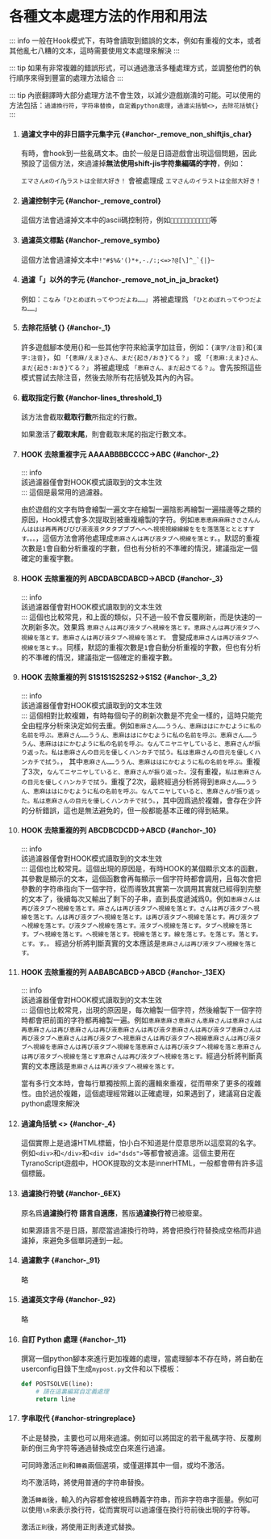 # 各種文本處理方法的作用和用法

::: info
一般在Hook模式下，有時會讀取到錯誤的文本，例如有重複的文本，或者其他亂七八糟的文本，這時需要使用文本處理來解決
:::

::: tip
如果有非常複雜的錯誤形式，可以通過激活多種處理方式，並調整他們的執行順序來得到豐富的處理方法組合
:::

::: tip
內嵌翻譯時大部分處理方法不會生效，以減少遊戲崩潰的可能。可以使用的方法包括：`過濾換行符`，`字符串替換`，`自定義python處理`，`過濾尖括號<>`，`去除花括號{}`
:::


1. #### 過濾文字中的非日語字元集字元 {#anchor-_remove_non_shiftjis_char}

    有時，會hook到一些亂碼文本。由於一般是日語遊戲會出現這個問題，因此預設了這個方法，來過濾掉**無法使用shift-jis字符集編碼的字符**，例如：

    `エマさんԟのイԠラストは全部大好き！` 會被處理成 `エマさんのイラストは全部大好き！`

1. #### 過濾控制字元 {#anchor-_remove_control}

    這個方法會過濾掉文本中的ascii碼控制符，例如``等

1. #### 過濾英文標點 {#anchor-_remove_symbo}

    這個方法會過濾掉文本中```!"#$%&'()*+,-./:;<=>?@[\]^_`{|}~```

1. #### 過濾「」以外的字元 {#anchor-_remove_not_in_ja_bracket}

    例如：`こなみ「ひとめぼれってやつだよね……」` 將被處理爲 `「ひとめぼれってやつだよね……」`

1. #### 去除花括號 {} {#anchor-_1}

    許多遊戲腳本使用{}和一些其他字符來給漢字加註音，例如：`{漢字/注音}`和`{漢字:注音}`，如 `「{恵麻/えま}さん、まだ{起き/おき}てる？」` 或  `「{恵麻:えま}さん、まだ{起き:おき}てる？」` 將被處理成 `「恵麻さん、まだ起きてる？」`。會先按照這些模式嘗試去除注音，然後去除所有花括號及其內的內容。

1. #### 截取指定行數 {#anchor-lines_threshold_1}

    該方法會截取**截取行數**所指定的行數。

    如果激活了**截取末尾**，則會截取末尾的指定行數文本。

1. #### HOOK 去除重複字元 AAAABBBBCCCC->ABC {#anchor-_2}
    ::: info  
    該過濾器僅會對HOOK模式讀取到的文本生效  
    :::
    這個是最常用的過濾器。

    由於遊戲的文字有時會繪製一遍文字在繪製一遍陰影再繪製一遍描邊等之類的原因，Hook模式會多次提取到被重複繪製的字符。例如`恵恵恵麻麻麻さささんんんははは再再再びびび液液液タタタブブブへへへ視視視線線線ををを落落落とととすすす。。。`，這個方法會將他處理成`恵麻さんは再び液タブへ視線を落とす。`。默認的重複次數是`1`會自動分析重複的字數，但也有分析的不準確的情況，建議指定一個確定的重複字數。

1. #### HOOK 去除重複的列 ABCDABCDABCD->ABCD {#anchor-_3}
    ::: info  
    該過濾器僅會對HOOK模式讀取到的文本生效  
    :::
    這個也比較常見，和上面的類似，只不過一般不會反覆刷新，而是快速的一次刷新多次。效果爲 `恵麻さんは再び液タブへ視線を落とす。恵麻さんは再び液タブへ視線を落とす。恵麻さんは再び液タブへ視線を落とす。` 會變成`恵麻さんは再び液タブへ視線を落とす。`。同樣，默認的重複次數是`1`會自動分析重複的字數，但也有分析的不準確的情況，建議指定一個確定的重複字數。

1. #### HOOK 去除重複的列 S1S1S1S2S2S2->S1S2 {#anchor-_3_2}
    ::: info  
    該過濾器僅會對HOOK模式讀取到的文本生效  
    :::
    這個相對比較複雜，有時每個句子的刷新次數是不完全一樣的，這時只能完全由程序分析來決定如何去重。例如`恵麻さん……ううん、恵麻ははにかむように私の名前を呼ぶ。恵麻さん……ううん、恵麻ははにかむように私の名前を呼ぶ。恵麻さん……ううん、恵麻ははにかむように私の名前を呼ぶ。なんてニヤニヤしていると、恵麻さんが振り返った。私は恵麻さんの目元を優しくハンカチで拭う。私は恵麻さんの目元を優しくハンカチで拭う。`， 其中`恵麻さん……ううん、恵麻ははにかむように私の名前を呼ぶ。`重複了3次，`なんてニヤニヤしていると、恵麻さんが振り返った。`沒有重複，`私は恵麻さんの目元を優しくハンカチで拭う。`重複了2次，最終經過分析將得到`恵麻さん……ううん、恵麻ははにかむように私の名前を呼ぶ。なんてニヤしていると、恵麻さんが振り返った。私は恵麻さんの目元を優しくハンカチで拭う。`，其中因爲過於複雜，會存在少許的分析錯誤，這也是無法避免的，但一般都能基本正確的得到結果。

1. #### HOOK 去除重複的列 ABCDBCDCDD->ABCD {#anchor-_10}
    ::: info  
    該過濾器僅會對HOOK模式讀取到的文本生效  
    :::
    這個也比較常見。這個出現的原因是，有時HOOK的某個顯示文本的函數，其參數是顯示的文本，這個函數會再每顯示一個字符時都會調用，且每次會把參數的字符串指向下一個字符，從而導致其實第一次調用其實就已經得到完整的文本了，後續每次又輸出了剩下的子串，直到長度遞減爲0。例如`恵麻さんは再び液タブへ視線を落とす。麻さんは再び液タブへ視線を落とす。さんは再び液タブへ視線を落とす。んは再び液タブへ視線を落とす。は再び液タブへ視線を落とす。再び液タブへ視線を落とす。び液タブへ視線を落とす。液タブへ視線を落とす。タブへ視線を落とす。ブへ視線を落とす。へ視線を落とす。視線を落とす。線を落とす。を落とす。落とす。とす。す。。` 經過分析將判斷真實的文本應該是`恵麻さんは再び液タブへ視線を落とす。`

1. #### HOOK 去除重複的列 AABABCABCD->ABCD {#anchor-_13EX}
    ::: info  
    該過濾器僅會對HOOK模式讀取到的文本生效  
    :::
    這個也比較常見，出現的原因是，每次繪製一個字符，然後繪製下一個字符時都會把前面的字符都再繪製一遍。例如`恵麻恵麻さ恵麻さん恵麻さんは恵麻さんは再恵麻さんは再び恵麻さんは再び液恵麻さんは再び液タ恵麻さんは再び液タブ恵麻さんは再び液タブへ恵麻さんは再び液タブへ視恵麻さんは再び液タブへ視線恵麻さんは再び液タブへ視線を恵麻さんは再び液タブへ視線を落恵麻さんは再び液タブへ視線を落と恵麻さんは再び液タブへ視線を落とす恵麻さんは再び液タブへ視線を落とす。`經過分析將判斷真實的文本應該是`恵麻さんは再び液タブへ視線を落とす。`

    當有多行文本時，會每行單獨按照上面的邏輯來重複，從而帶來了更多的複雜性。由於過於複雜，這個處理經常難以正確處理，如果遇到了，建議寫自定義python處理來解決

1. #### 過濾角括號 <> {#anchor-_4}

    這個實際上是過濾HTML標籤，怕小白不知道是什麼意思所以這麼寫的名字。例如`<div>`和`</div>`和`<div id="dsds">`等都會被過濾。這個主要用在TyranoScript遊戲中，HOOK提取的文本是innerHTML，一般都會帶有許多這個標籤。

1. #### 過濾換行符號 {#anchor-_6EX}

    原名爲**過濾換行符 語言自適應**，舊版**過濾換行符**已被廢棄。

    如果源語言不是日語，那麼當過濾換行符時，將會把換行符替換成空格而非過濾掉，來避免多個單詞連到一起。

1. #### 過濾數字 {#anchor-_91}

    略

1. #### 過濾英文字母 {#anchor-_92}

    略

1. #### 自訂 Python 處理 {#anchor-_11}

    撰寫一個python腳本來進行更加複雜的處理，當處理腳本不存在時，將自動在userconfig目錄下生成`mypost.py`文件和以下模板：

    ```python
    def POSTSOLVE(line):
        # 請在這裏編寫自定義處理
        return line
    ```

1. #### 字串取代 {#anchor-stringreplace}

    不止是替換，主要也可以用來過濾。例如可以將固定的若干亂碼字符、反覆刷新的倒三角字符等通過替換成空白來進行過濾。

    可同時激活`正則`和`轉義`兩個選項，或僅選擇其中一個，或均不激活。

    均不激活時，將使用普通的字符串替換。

    激活`轉義`後，輸入的內容都會被視爲轉義字符串，而非字符串字面量。例如可以使用`\n`來表示換行符，從而實現可以過濾僅在換行符前後出現的字符等。

    激活`正則`後，將使用正則表達式替換。